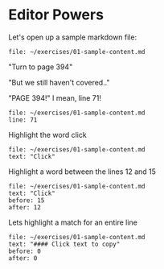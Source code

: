 # Editor Powers

Let's open up a sample markdown file:
```editor:open-file
file: ~/exercises/01-sample-content.md
```

"Turn to page 394"

"But we still haven't covered.."

"PAGE 394!" I mean, line 71!
```editor:open-file
file: ~/exercises/01-sample-content.md
line: 71
```

Highlight the word click

```editor:select-matching-text
file: ~/exercises/01-sample-content.md
text: "Click"
```

Highlight a word between the lines 12 and 15

```editor:select-matching-text
file: ~/exercises/01-sample-content.md
text: "Click"
before: 15
after: 12
```

Lets highlight a match for an entire line
```editor:select-matching-text
file: ~/exercises/01-sample-content.md
text: "#### Click text to copy"
before: 0
after: 0
```

